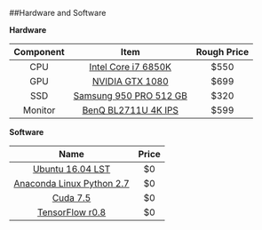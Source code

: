 ##Hardware and Software

**Hardware**

| Component        | Item | Rough Price  |
| :-------------: |:-------------:|:---:|
| CPU      | [Intel Core i7 6850K](http://wccftech.com/intel-broadwell-e-core-i7-6950x-price/) | $550 |
| GPU      | [NVIDIA GTX 1080](http://www.geforce.com/hardware/10series/geforce-gtx-1080)      | $699 |
| SSD      | [Samsung 950 PRO 512 GB](http://www.amazon.com/Samsung-950-PRO-Internal-MZ-V5P512BW/dp/B01639694M)      | $320 |
| Monitor  | [BenQ BL2711U 4K IPS](http://www.amazon.com/dp/B00RORBPEW/ref=twister_B00WO1H7CM?_encoding=UTF8&psc=1)| $599 |


**Software**

|  Name |  Price  |
| :-------------: |:-------------:|
| [Ubuntu 16.04 LST](http://www.ubuntu.com/download/desktop)           | $0 |
| [Anaconda Linux Python 2.7](https://www.continuum.io/downloads)      | $0 |
| [Cuda 7.5](https://developer.nvidia.com/cuda-downloads)| $0 |
| [TensorFlow r0.8](https://www.tensorflow.org/versions/r0.8/get_started/os_setup.html#anaconda-installation)| $0 |

